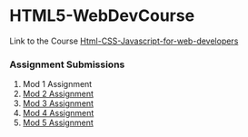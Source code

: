 # HTML5-WebDevCourse
Link to the Course [Html-CSS-Javascript-for-web-developers](https://www.coursera.org/learn/html-css-javascript-for-web-developers)

### Assignment Submissions
1. Mod 1 Assignment
2. [Mod 2 Assignment](https://kritarthchavda.github.io/Coursera-HTML-CSS-and-JavaScript-for-Web-Developers/Mod-2-Assignment/)
3. [Mod 3 Assignment](https://kritarthchavda.github.io/Coursera-HTML-CSS-and-JavaScript-for-Web-Developers/Mod-3-Assignment/)
4. [Mod 4 Assignment](https://kritarthchavda.github.io/Coursera-HTML-CSS-and-JavaScript-for-Web-Developers/Mod-4-Assignment/)
5. [Mod 5 Assignment](https://kritarthchavda.github.io/Coursera-HTML-CSS-and-JavaScript-for-Web-Developers/Mod-5-Assignment/)
